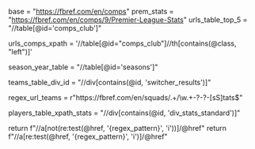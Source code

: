 base = "https://fbref.com/en/comps"
prem_stats = "https://fbref.com/en/comps/9/Premier-League-Stats"
urls_table_top_5 = "//table[@id='comps_club']"

urls_comps_xpath = '//table[@id="comps_club"]//th[contains(@class, "left")]'

season_year_table = "//table[@id='seasons']"

teams_table_div_id = "//div[contains(@id, 'switcher_results')]"

regex_url_teams = r"https:\/\/fbref.com\/en\/squads\/.+\/\w.+-?-?-[sS]tats$"

players_table_xpath_stats = "//div[contains(@id, 'div_stats_standard')]"

return f"//a[not(re:test(@href, '{regex_pattern}', 'i'))]/@href"
return f"//a[re:test(@href, '{regex_pattern}', 'i')]/@href"
